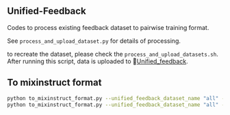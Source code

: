## Unified-Feedback
Codes to process existing feedback dataset to pairwise training format.

See `process_and_upload_dataset.py` for details of processing.

to recreate the dataset, please check the `process_and_upload_datasets.sh`. After running this script, data is uploaded to 🤗[Unified_feedback](https://huggingface.co/datasets/llm-blender/Unified-Feedback).


## To mixinstruct format
```bash
python to_mixinstruct_format.py --unified_feedback_dataset_name "all" --split "train" --to_save_data_dir "data/unified_feedback"
python to_mixinstruct_format.py --unified_feedback_dataset_name "all" --split "val" --to_save_data_dir "data/unified_feedback"
```